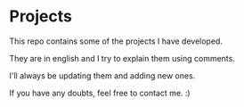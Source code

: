 # Projects

This repo contains some of the projects I have developed.

They are in english and I try to explain them using comments.

I'll always be updating them and adding new ones.

If you have any doubts, feel free to contact me. :)